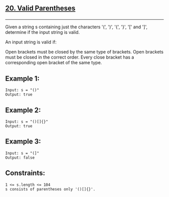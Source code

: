 <h2><a href="https://leetcode.com/problems/valid-parentheses/">20. Valid Parentheses
</a></h2><h3></h3><hr><div><p>
 
Given a string s containing just the characters '(', ')', '{', '}', '[' and ']', determine if the input string is valid.

An input string is valid if:

Open brackets must be closed by the same type of brackets.
Open brackets must be closed in the correct order.
Every close bracket has a corresponding open bracket of the same type.
 

## Example 1:
```
Input: s = "()"
Output: true
```
## Example 2:
```
Input: s = "()[]{}"
Output: true
```
## Example 3:
```
Input: s = "(]"
Output: false
 ```

## Constraints:
```
1 <= s.length <= 104
s consists of parentheses only '()[]{}'.
```
